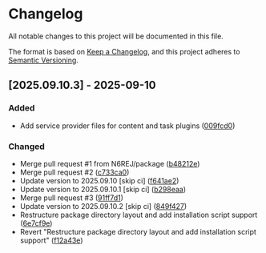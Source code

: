 # Changelog

All notable changes to this project will be documented in this file.

The format is based on [Keep a Changelog](https://keepachangelog.com/en/1.0.0/),
and this project adheres to [Semantic Versioning](https://semver.org/spec/v2.0.0.html).

## [2025.09.10.3] - 2025-09-10

### Added

* Add service provider files for content and task plugins ([009fcd0](https://github.com/N6REJ/bears_aichatbot/commit/009fcd0))

### Changed

* Merge pull request #1 from N6REJ/package ([b48212e](https://github.com/N6REJ/bears_aichatbot/commit/b48212e))
* Merge pull request #2 ([c733ca0](https://github.com/N6REJ/bears_aichatbot/commit/c733ca0))
* Update version to 2025.09.10 [skip ci] ([f641ae2](https://github.com/N6REJ/bears_aichatbot/commit/f641ae2))
* Update version to 2025.09.10.1 [skip ci] ([b298eaa](https://github.com/N6REJ/bears_aichatbot/commit/b298eaa))
* Merge pull request #3 ([91ff7d1](https://github.com/N6REJ/bears_aichatbot/commit/91ff7d1))
* Update version to 2025.09.10.2 [skip ci] ([849f427](https://github.com/N6REJ/bears_aichatbot/commit/849f427))
* Restructure package directory layout and add installation script support ([6e7cf9e](https://github.com/N6REJ/bears_aichatbot/commit/6e7cf9e))
* Revert "Restructure package directory layout and add installation script support" ([f12a43e](https://github.com/N6REJ/bears_aichatbot/commit/f12a43e))

